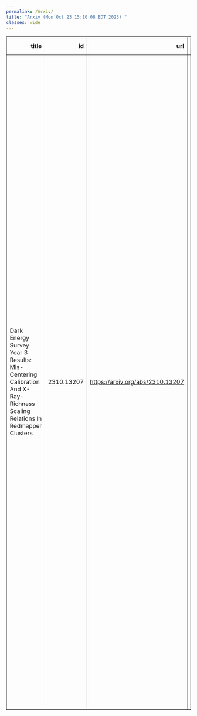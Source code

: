 ```yaml
---
permalink: /Arxiv/
title: "Arxiv (Mon Oct 23 15:10:08 EDT 2023) "
classes: wide
---
```

<table border="1" class="dataframe">
  <thead>
    <tr style="text-align: right;">
      <th>title</th>
      <th>id</th>
      <th>url</th>
      <th>authors</th>
      <th>Local Authors</th>
    </tr>
  </thead>
  <tbody>
    <tr>
      <td>Dark Energy Survey Year 3 Results: Mis-Centering Calibration And   X-Ray-Richness Scaling Relations In Redmapper Clusters</td>
      <td>2310.13207</td>
      <td><a href="https://arxiv.org/abs/2310.13207" target="_blank">https://arxiv.org/abs/2310.13207</a></td>
      <td>P. Kelly, J. Jobel, O. Eiger, A. Abd, T. E. Jeltema, P. Giles, D. L. Hollowood, R. D. Wilkinson, D. J. Turner, S. Bhargava, S. Everett, A. Farahi, A. K. Romer, E. S. Rykoff, F. Wang, S. Bocquet, D. Cross, R. Faridjoo, J. Franco, G. Gardner, M. Kwiecien, D. Laubner, A. Mcdaniel, J. H. O'Donnell, L. Sanchez, E. Schmidt, S. Sripada, A. Swart, E. Upsdell, A. Webber, M. Aguena, S. Allam, O. Alves, D. Bacon, D. Brooks, D. L. Burke, A. Carnero Rosell, J. Carretero, C. A. Collins, M. Costanzi, L. N. Da Costa, M. E. S. Pereira, T. M. Davis, P. Doel, I. Ferrero, J. Frieman, J. García-Bellido, G. Giannini, D. Gruen, R. A. Gruendl, M. Hilton, S. R. Hinton, K. Honscheid, D. J. James, K. Kuehn, R. G. Mann, J. L. Marshall, J. Mena-Fernández, C. J. Miller, R. Miquel, J. Myles, A. Palmese, A. Pieres, A. A. Plazas Malagón, P. J. Rooney, M. Sahlen, E. Sanchez, D. Sanchez Cid, M. Schubnell, I. Sevilla-Noarbe, M. Smith, J. P. Stott, E. Suchyta, M. E. C. Swanson, G. Tarle, C. To, P. T. P. Viana, N. Weaverdyck, P. Wiseman</td>
      <td>Chun-Hao To, Klaus Honscheid</td>
    </tr>
  </tbody>
</table>